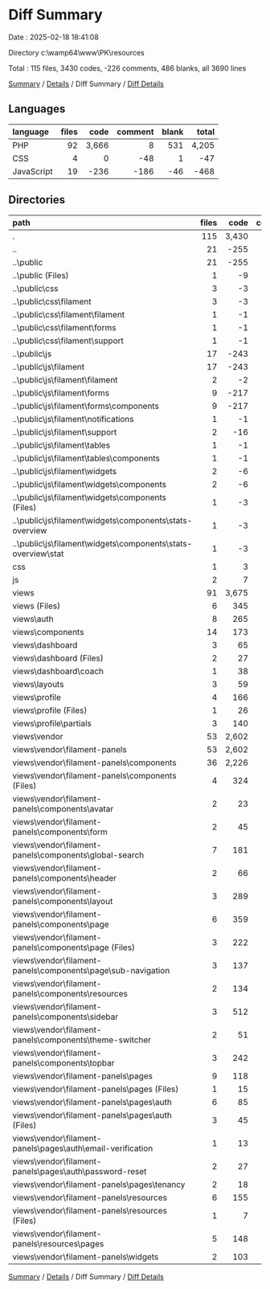 # Diff Summary

Date : 2025-02-18 18:41:08

Directory c:\\wamp64\\www\\PK\\resources

Total : 115 files,  3430 codes, -226 comments, 486 blanks, all 3690 lines

[Summary](results.md) / [Details](details.md) / Diff Summary / [Diff Details](diff-details.md)

## Languages
| language | files | code | comment | blank | total |
| :--- | ---: | ---: | ---: | ---: | ---: |
| PHP | 92 | 3,666 | 8 | 531 | 4,205 |
| CSS | 4 | 0 | -48 | 1 | -47 |
| JavaScript | 19 | -236 | -186 | -46 | -468 |

## Directories
| path | files | code | comment | blank | total |
| :--- | ---: | ---: | ---: | ---: | ---: |
| . | 115 | 3,430 | -226 | 486 | 3,690 |
| .. | 21 | -255 | -237 | -58 | -550 |
| ..\\public | 21 | -255 | -237 | -58 | -550 |
| ..\\public (Files) | 1 | -9 | -3 | -6 | -18 |
| ..\\public\\css | 3 | -3 | -48 | 0 | -51 |
| ..\\public\\css\\filament | 3 | -3 | -48 | 0 | -51 |
| ..\\public\\css\\filament\\filament | 1 | -1 | 0 | 0 | -1 |
| ..\\public\\css\\filament\\forms | 1 | -1 | -48 | 0 | -49 |
| ..\\public\\css\\filament\\support | 1 | -1 | 0 | 0 | -1 |
| ..\\public\\js | 17 | -243 | -186 | -52 | -481 |
| ..\\public\\js\\filament | 17 | -243 | -186 | -52 | -481 |
| ..\\public\\js\\filament\\filament | 2 | -2 | -12 | -2 | -16 |
| ..\\public\\js\\filament\\forms | 9 | -217 | -93 | -34 | -344 |
| ..\\public\\js\\filament\\forms\\components | 9 | -217 | -93 | -34 | -344 |
| ..\\public\\js\\filament\\notifications | 1 | -1 | 0 | -1 | -2 |
| ..\\public\\js\\filament\\support | 2 | -16 | -21 | -12 | -49 |
| ..\\public\\js\\filament\\tables | 1 | -1 | 0 | -1 | -2 |
| ..\\public\\js\\filament\\tables\\components | 1 | -1 | 0 | -1 | -2 |
| ..\\public\\js\\filament\\widgets | 2 | -6 | -60 | -2 | -68 |
| ..\\public\\js\\filament\\widgets\\components | 2 | -6 | -60 | -2 | -68 |
| ..\\public\\js\\filament\\widgets\\components (Files) | 1 | -3 | -34 | -1 | -38 |
| ..\\public\\js\\filament\\widgets\\components\\stats-overview | 1 | -3 | -26 | -1 | -30 |
| ..\\public\\js\\filament\\widgets\\components\\stats-overview\\stat | 1 | -3 | -26 | -1 | -30 |
| css | 1 | 3 | 0 | 1 | 4 |
| js | 2 | 7 | 0 | 6 | 13 |
| views | 91 | 3,675 | 11 | 537 | 4,223 |
| views (Files) | 6 | 345 | 0 | 24 | 369 |
| views\\auth | 8 | 265 | 0 | 52 | 317 |
| views\\components | 14 | 173 | 2 | 31 | 206 |
| views\\dashboard | 3 | 65 | 0 | 15 | 80 |
| views\\dashboard (Files) | 2 | 27 | 0 | 9 | 36 |
| views\\dashboard\\coach | 1 | 38 | 0 | 6 | 44 |
| views\\layouts | 3 | 59 | 0 | 15 | 74 |
| views\\profile | 4 | 166 | 0 | 34 | 200 |
| views\\profile (Files) | 1 | 26 | 0 | 4 | 30 |
| views\\profile\\partials | 3 | 140 | 0 | 30 | 170 |
| views\\vendor | 53 | 2,602 | 9 | 366 | 2,977 |
| views\\vendor\\filament-panels | 53 | 2,602 | 9 | 366 | 2,977 |
| views\\vendor\\filament-panels\\components | 36 | 2,226 | 9 | 297 | 2,532 |
| views\\vendor\\filament-panels\\components (Files) | 4 | 324 | 0 | 41 | 365 |
| views\\vendor\\filament-panels\\components\\avatar | 2 | 23 | 0 | 4 | 27 |
| views\\vendor\\filament-panels\\components\\form | 2 | 45 | 0 | 5 | 50 |
| views\\vendor\\filament-panels\\components\\global-search | 7 | 181 | 5 | 22 | 208 |
| views\\vendor\\filament-panels\\components\\header | 2 | 66 | 0 | 11 | 77 |
| views\\vendor\\filament-panels\\components\\layout | 3 | 289 | 0 | 51 | 340 |
| views\\vendor\\filament-panels\\components\\page | 6 | 359 | 0 | 64 | 423 |
| views\\vendor\\filament-panels\\components\\page (Files) | 3 | 222 | 0 | 49 | 271 |
| views\\vendor\\filament-panels\\components\\page\\sub-navigation | 3 | 137 | 0 | 15 | 152 |
| views\\vendor\\filament-panels\\components\\resources | 2 | 134 | 0 | 18 | 152 |
| views\\vendor\\filament-panels\\components\\sidebar | 3 | 512 | 3 | 45 | 560 |
| views\\vendor\\filament-panels\\components\\theme-switcher | 2 | 51 | 0 | 7 | 58 |
| views\\vendor\\filament-panels\\components\\topbar | 3 | 242 | 1 | 29 | 272 |
| views\\vendor\\filament-panels\\pages | 9 | 118 | 0 | 32 | 150 |
| views\\vendor\\filament-panels\\pages (Files) | 1 | 15 | 0 | 2 | 17 |
| views\\vendor\\filament-panels\\pages\\auth | 6 | 85 | 0 | 26 | 111 |
| views\\vendor\\filament-panels\\pages\\auth (Files) | 3 | 45 | 0 | 14 | 59 |
| views\\vendor\\filament-panels\\pages\\auth\\email-verification | 1 | 13 | 0 | 3 | 16 |
| views\\vendor\\filament-panels\\pages\\auth\\password-reset | 2 | 27 | 0 | 9 | 36 |
| views\\vendor\\filament-panels\\pages\\tenancy | 2 | 18 | 0 | 4 | 22 |
| views\\vendor\\filament-panels\\resources | 6 | 155 | 0 | 26 | 181 |
| views\\vendor\\filament-panels\\resources (Files) | 1 | 7 | 0 | 5 | 12 |
| views\\vendor\\filament-panels\\resources\\pages | 5 | 148 | 0 | 21 | 169 |
| views\\vendor\\filament-panels\\widgets | 2 | 103 | 0 | 11 | 114 |

[Summary](results.md) / [Details](details.md) / Diff Summary / [Diff Details](diff-details.md)